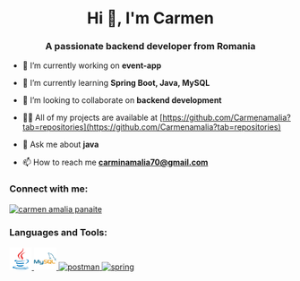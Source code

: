 <h1 align="center">Hi 👋, I'm Carmen</h1>
<h3 align="center">A passionate backend developer from Romania</h3>

- 🔭 I’m currently working on **event-app**

- 🌱 I’m currently learning **Spring Boot, Java, MySQL**

- 👯 I’m looking to collaborate on **backend development**

- 👨‍💻 All of my projects are available at [https://github.com/Carmenamalia?tab=repositories](https://github.com/Carmenamalia?tab=repositories)

- 💬 Ask me about **java**

- 📫 How to reach me **carminamalia70@gmail.com**

<h3 align="left">Connect with me:</h3>
<p align="left">
<a href="https://linkedin.com/in/carmen amalia panaite" target="blank"><img align="center" src="https://raw.githubusercontent.com/rahuldkjain/github-profile-readme-generator/master/src/images/icons/Social/linked-in-alt.svg" alt="carmen amalia panaite" height="30" width="40" /></a>
</p>

<h3 align="left">Languages and Tools:</h3>
<p align="left"> <a href="https://www.java.com" target="_blank" rel="noreferrer"> <img src="https://raw.githubusercontent.com/devicons/devicon/master/icons/java/java-original.svg" alt="java" width="40" height="40"/> </a> <a href="https://www.mysql.com/" target="_blank" rel="noreferrer"> <img src="https://raw.githubusercontent.com/devicons/devicon/master/icons/mysql/mysql-original-wordmark.svg" alt="mysql" width="40" height="40"/> </a> <a href="https://postman.com" target="_blank" rel="noreferrer"> <img src="https://www.vectorlogo.zone/logos/getpostman/getpostman-icon.svg" alt="postman" width="40" height="40"/> </a> <a href="https://spring.io/" target="_blank" rel="noreferrer"> <img src="https://www.vectorlogo.zone/logos/springio/springio-icon.svg" alt="spring" width="40" height="40"/> </a> </p>


